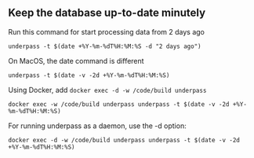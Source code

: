 ## Keep the database up-to-date minutely

Run this command for start processing data from 2 days ago

`underpass -t $(date +%Y-%m-%dT%H:%M:%S -d "2 days ago")`

On MacOS, the date command is different

`underpass -t $(date -v -2d +%Y-%m-%dT%H:%M:%S)`

Using Docker, add `docker exec -d -w /code/build underpass`

`docker exec -w /code/build underpass underpass -t $(date -v -2d +%Y-%m-%dT%H:%M:%S)`

For running underpass as a daemon, use the -d option:

`docker exec -d -w /code/build underpass underpass -t $(date -v -2d +%Y-%m-%dT%H:%M:%S)`

